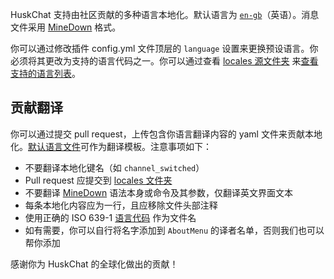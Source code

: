 HuskChat 支持由社区贡献的多种语言本地化。默认语言为 [`en-gb`](https://github.com/NewNanCity/HuskChat-Remake/blob/master/common/src/main/resources/locales/en-gb.yml)（英语）。消息文件采用 [MineDown](https://github.com/Phoenix616/MineDown) 格式。

你可以通过修改插件 config.yml 文件顶层的 `language` 设置来更换预设语言。你必须将其更改为支持的语言代码之一。你可以通过查看 [locales 源文件夹](https://github.com/NewNanCity/HuskChat-Remake/tree/master/common/src/main/resources/locales) 来[查看支持的语言列表](https://github.com/NewNanCity/HuskChat-Remake/tree/master/common/src/main/resources/locales)。

## 贡献翻译
你可以通过提交 pull request，上传包含你语言翻译内容的 yaml 文件来贡献本地化。[默认语言文件](https://github.com/NewNanCity/HuskChat-Remake/blob/master/common/src/main/resources/locales/en-gb.yml)可作为翻译模板。注意事项如下：
* 不要翻译本地化键名（如 `channel_switched`）
* Pull request 应提交到 [locales 文件夹](https://github.com/NewNanCity/HuskChat-Remake/tree/master/common/src/main/resources/locales)
* 不要翻译 [MineDown](https://github.com/Phoenix616/MineDown) 语法本身或命令及其参数，仅翻译英文界面文本
* 每条本地化内容应为一行，且应移除文件头部注释
* 使用正确的 ISO 639-1 [语言代码](https://en.wikipedia.org/wiki/List_of_ISO_639-1_codes) 作为文件名
* 如有需要，你可以自行将名字添加到 `AboutMenu` 的译者名单，否则我们也可以帮你添加

感谢你为 HuskChat 的全球化做出的贡献！

